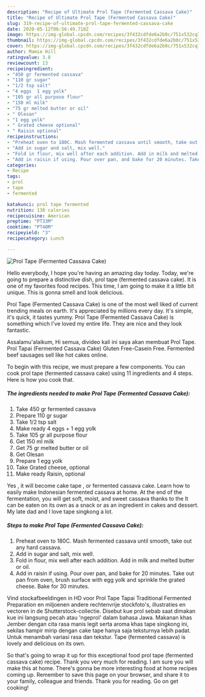 ```yaml
---
description: "Recipe of Ultimate Prol Tape (Fermented Cassava Cake)"
title: "Recipe of Ultimate Prol Tape (Fermented Cassava Cake)"
slug: 319-recipe-of-ultimate-prol-tape-fermented-cassava-cake
date: 2020-05-12T06:56:49.718Z
image: https://img-global.cpcdn.com/recipes/3f432cdfde6a2b0c/751x532cq70/prol-tape-fermented-cassava-cake-recipe-main-photo.jpg
thumbnail: https://img-global.cpcdn.com/recipes/3f432cdfde6a2b0c/751x532cq70/prol-tape-fermented-cassava-cake-recipe-main-photo.jpg
cover: https://img-global.cpcdn.com/recipes/3f432cdfde6a2b0c/751x532cq70/prol-tape-fermented-cassava-cake-recipe-main-photo.jpg
author: Mamie Hill
ratingvalue: 3.8
reviewcount: 13
recipeingredient:
- "450 gr fermented cassava"
- "110 gr sugar"
- "1/2 tsp salt"
- "4 eggs  1 egg yolk"
- "105 gr all purpose flour"
- "150 ml milk"
- "75 gr melted butter or oil"
- " Olesan"
- "1 egg yolk"
- " Grated cheese optional"
- " Raisin optional"
recipeinstructions:
- "Preheat oven to 180C. Mash fermented cassava until smooth, take out any hard cassava."
- "Add in sugar and salt, mix well."
- "Fold in flour, mix well after each addition. Add in milk and melted butter or oil."
- "Add in raisin if using. Pour over pan, and bake for 20 minutes. Take out pan from oven, brush surface with egg yolk and sprinkle the grated cheese. Bake for 30 minutes."
categories:
- Recipe
tags:
- prol
- tape
- fermented

katakunci: prol tape fermented 
nutrition: 138 calories
recipecuisine: American
preptime: "PT33M"
cooktime: "PT40M"
recipeyield: "3"
recipecategory: Lunch

---
```



![Prol Tape (Fermented Cassava Cake)](https://img-global.cpcdn.com/recipes/3f432cdfde6a2b0c/751x532cq70/prol-tape-fermented-cassava-cake-recipe-main-photo.jpg)

Hello everybody, I hope you're having an amazing day today. Today, we're going to prepare a distinctive dish, prol tape (fermented cassava cake). It is one of my favorites food recipes. This time, I am going to make it a little bit unique. This is gonna smell and look delicious.

Prol Tape (Fermented Cassava Cake) is one of the most well liked of current trending meals on earth. It's appreciated by millions every day. It's simple, it's quick, it tastes yummy. Prol Tape (Fermented Cassava Cake) is something which I've loved my entire life. They are nice and they look fantastic.

Assalamu&#39;alaikum, Hi semua, divideo kali ini saya akan membuat Prol Tape. Prol Tapai (Fermented Cassava Cake) Gluten Free-Casein Free. Fermented beef sausages sell like hot cakes online.


To begin with this recipe, we must prepare a few components. You can cook prol tape (fermented cassava cake) using 11 ingredients and 4 steps. Here is how you cook that.

<!--inarticleads1-->

##### The ingredients needed to make Prol Tape (Fermented Cassava Cake):

1. Take 450 gr fermented cassava
1. Prepare 110 gr sugar
1. Take 1/2 tsp salt
1. Make ready 4 eggs + 1 egg yolk
1. Take 105 gr all purpose flour
1. Get 150 ml milk
1. Get 75 gr melted butter or oil
1. Get  Olesan
1. Prepare 1 egg yolk
1. Take  Grated cheese, optional
1. Make ready  Raisin, optional


Yes , it will become cake tape , or fermented cassava cake. Learn how to easily make Indonesian fermented cassava at home. At the end of the fermentation, you will get soft, moist, and sweet cassava thanks to the It can be eaten on its own as a snack or as an ingredient in cakes and dessert. My late dad and I love tape singkong a lot. 

<!--inarticleads2-->

##### Steps to make Prol Tape (Fermented Cassava Cake):

1. Preheat oven to 180C. Mash fermented cassava until smooth, take out any hard cassava.
1. Add in sugar and salt, mix well.
1. Fold in flour, mix well after each addition. Add in milk and melted butter or oil.
1. Add in raisin if using. Pour over pan, and bake for 20 minutes. Take out pan from oven, brush surface with egg yolk and sprinkle the grated cheese. Bake for 30 minutes.


Vind stockafbeeldingen in HD voor Prol Tape Tapai Traditional Fermented Preparation en miljoenen andere rechtenvrije stockfoto&#39;s, illustraties en vectoren in de Shutterstock-collectie. Disebut kue prol sebab saat dimakan kue ini langsung pecah atau &#39;ngeprol&#39; dalam bahasa Jawa. Makanan khas Jember dengan cita rasa manis legit serta aroma khas tape singkong ini, sekilas hampir mirip dengan cake tape hanya saja teksturnya lebih padat. Untuk menambah variasi rasa dan tekstur. Tape (fermented cassava) is lovely and delicious on its own. 

So that's going to wrap it up for this exceptional food prol tape (fermented cassava cake) recipe. Thank you very much for reading. I am sure you will make this at home. There's gonna be more interesting food at home recipes coming up. Remember to save this page on your browser, and share it to your family, colleague and friends. Thank you for reading. Go on get cooking!
